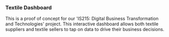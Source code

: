 
### Textile Dashboard 

This is a proof of concept for our 'IS215: Digital Business Transformation and Technologies' project. This interactive dashboard allows both textile suppliers and textile sellers to tap on data to drive their business decisions.

